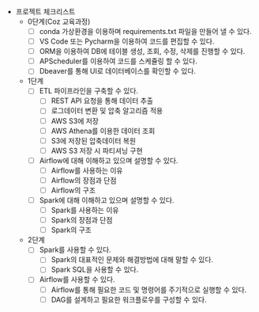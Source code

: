 - 프로젝트 체크리스트
    - 0단계(Coz 교육과정)
        - [ ]  conda 가상환경을 이용하며 requirements.txt 파일을 만들어 낼 수 있다.
        - [ ]  VS Code 또는 Pycharm을 이용하여 코드를 편집할 수 있다.
        - [ ]  ORM을 이용하여 DB에 테이블 생성, 조회, 수정, 삭제를 진행할 수 있다.
        - [ ]  APScheduler를 이용하여 코드를 스케쥴링 할 수 있다.
        - [ ]  Dbeaver를 통해 UI로 데이터베이스를 확인할 수 있다.
    - 1단계
        - [ ]  ETL 파이프라인을 구축할 수 있다.
            - [ ]  REST API 요청을 통해 데이터 추출
            - [ ]  로그데이터 변환 및 압축 알고리즘 적용
            - [ ]  AWS S3에 저장
            - [ ]  AWS Athena를 이용한 데이터 조회
            - [ ]  S3에 저장된 압축데이터 복원
            - [ ]  AWS S3 저장 시 파티셔닝 구현
        - [ ]  Airflow에 대해 이해하고 있으며 설명할 수 있다.
            - [ ]  Airflow를 사용하는 이유
            - [ ]  Airflow의 장점과 단점
            - [ ]  Airflow의 구조
        - [ ]  Spark에 대해 이해하고 있으며 설명할 수 있다.
            - [ ]  Spark를 사용하는 이유
            - [ ]  Spark의 장점과 단점
            - [ ]  Spark의 구조
    - 2단계
        - [ ]  Spark를 사용할 수 있다.
            - [ ]  Spark의 대표적인 문제와 해결방법에 대해 말할 수 있다.
            - [ ]  Spark SQL을 사용할 수 있다.
        - [ ]  Airflow를 사용할 수 있다.
            - [ ]  Airflow를 통해 필요한 코드 및 명령어를 주기적으로 실행할 수 있다.
            - [ ]  DAG를 설계하고 필요한 워크플로우를 구성할 수 있다.
